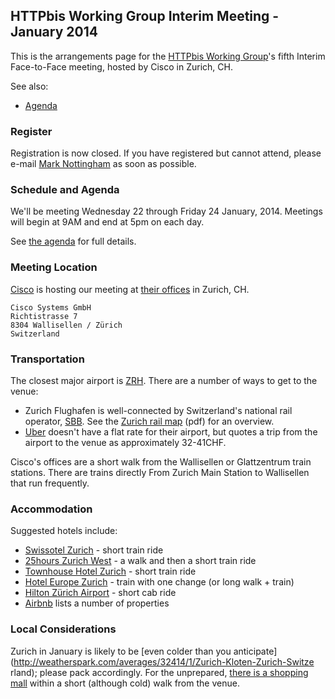 ## HTTPbis Working Group Interim Meeting - January 2014

This is the arrangements page for the [HTTPbis Working
Group](http://trac.tools.ietf.org/wg/httpbis/trac/wiki)'s fifth Interim
Face-to-Face meeting, hosted by Cisco in Zurich, CH.

See also:

* [Agenda](agenda.md)

### Register

Registration is now closed. If you have registered but cannot attend, please
e-mail [Mark Nottingham](mailto:mnot@mnot.net) as soon as possible.


### Schedule and Agenda

We'll be meeting Wednesday 22 through Friday 24 January, 2014. Meetings will
begin at 9AM and end at 5pm on each day.

See [the agenda](agenda.md) for full details.


### Meeting Location

[Cisco](http://cisco.com/) is hosting our meeting at [their
offices](http://goo.gl/maps/C9HJf) in Zurich, CH.

    Cisco Systems GmbH
    Richtistrasse 7
    8304 Wallisellen / Zürich
    Switzerland


### Transportation

The closest major airport is [ZRH](http://www.zurich-airport.com/). There are a
number of ways to get to the venue:

* Zurich Flughafen is well-connected by Switzerland's national rail operator, [SBB](http://www.sbb.ch/en/home.html). See the [Zurich rail map](http://www.zvv.ch/opencms/export/sites/default/common-images/content-image-gallery/linien-zonen-pdfs/Liniennetzplan_ganzer_Verbund_2012.pdf) (pdf) for an overview.
* [Uber](https://www.uber.com/cities/zurich) doesn't have a flat rate for their airport, but quotes a trip from the airport to the venue as approximately 32-41CHF.

Cisco's offices are a short walk from the Wallisellen or Glattzentrum train
stations. There are trains directly From Zurich Main Station to Wallisellen
that run frequently.


### Accommodation

Suggested hotels include:

* [Swissotel Zurich](http://www.swissotel.com/hotels/zurich/) - short train ride
* [25hours Zurich West](http://www.25hours-hotels.com/zuerich/?lang=en) - a walk and then a short train ride
* [Townhouse Hotel Zurich](http://townhouse.ch/en/) - short train ride
* [Hotel Europe Zurich](http://www.hoteleurope-zuerich.ch) - train with one change (or long walk + train)
* [Hilton Zürich Airport](http://www3.hilton.com/en/hotels/switzerland/hilton-zurich-airport-ZRHHITW/index.html) - short cab ride
* [Airbnb](https://www.airbnb.com/s/Zurich--Switzerland) lists a number of properties
 
 
### Local Considerations

Zurich in January is likely to be [even colder than you
anticipate](http://weatherspark.com/averages/32414/1/Zurich-Kloten-Zurich-Switze
 rland); please pack accordingly. For the unprepared, [there is a shopping
mall](http://www.glatt.ch/) within a short (although cold) walk from the venue.




